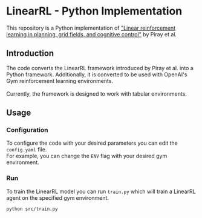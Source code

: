 # LinearRL - Python Implementation
This repository is a Python implementation of ["Linear reinforcement learning in planning, grid fields, and cognitive control"](https://www.nature.com/articles/s41467-021-25123-3) by Piray et al.

## Introduction
The code converts the LinearRL framework introduced by Piray et al. into a Python framework. Additionally, it is converted to be used with OpenAI's Gym reinforcement learning environments. <br> <br>
Currently, the framework is designed to work with tabular environments.

## Usage
### Configuration
To configure the code with your desired parameters you can edit the `config.yaml` file. <br>
For example, you can change the `ENV` flag with your desired gym environment.

### Run
To train the LinearRL model you can run `train.py` which will train a LinearRL agent on the specified gym environment.
```bash
python src/train.py